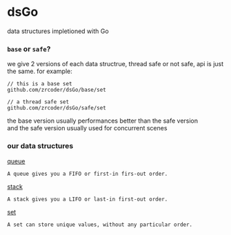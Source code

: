# dsGo
data structures impletioned with Go
### `base` or `safe`?
we give 2 versions of each data structrue, thread safe or not safe, api is just the same. for example:
```
// this is a base set
github.com/zrcoder/dsGo/base/set

// a thread safe set
github.com/zrcoder/dsGo/safe/set
```
the base version usually performances better than the safe version <br>
and the safe version usually used for concurrent scenes
### our data structures
[queue](base/queue)
```
A queue gives you a FIFO or first-in firs-out order.
```
[stack](base/stack)
```
A stack gives you a LIFO or last-in first-out order.
```
[set](base/set)
```
A set can store unique values, without any particular order.
```
